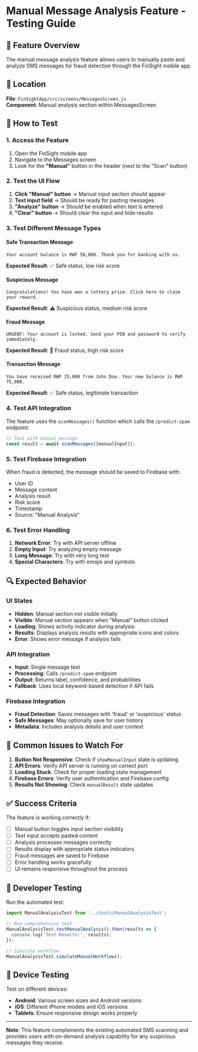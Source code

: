 # Manual Message Analysis Feature - Testing Guide

## 🎯 Feature Overview
The manual message analysis feature allows users to manually paste and analyze SMS messages for fraud detection through the FinSight mobile app.

## 📍 Location
**File**: `FinSightApp/src/screens/MessagesScreen.js`  
**Component**: Manual analysis section within MessagesScreen

## 🔧 How to Test

### 1. Access the Feature
1. Open the FinSight mobile app
2. Navigate to the Messages screen
3. Look for the **"Manual"** button in the header (next to the "Scan" button)

### 2. Test the UI Flow
1. **Click "Manual" button** → Manual input section should appear
2. **Text input field** → Should be ready for pasting messages
3. **"Analyze" button** → Should be enabled when text is entered
4. **"Clear" button** → Should clear the input and hide results

### 3. Test Different Message Types

#### Safe Transaction Message
```
Your account balance is RWF 50,000. Thank you for banking with us.
```
**Expected Result**: ✅ Safe status, low risk score

#### Suspicious Message
```
Congratulations! You have won a lottery prize. Click here to claim your reward.
```
**Expected Result**: ⚠️ Suspicious status, medium risk score

#### Fraud Message
```
URGENT: Your account is locked. Send your PIN and password to verify immediately.
```
**Expected Result**: 🚨 Fraud status, high risk score

#### Transaction Message
```
You have received RWF 25,000 from John Doe. Your new balance is RWF 75,000.
```
**Expected Result**: ✅ Safe status, legitimate transaction

### 4. Test API Integration
The feature uses the `scanMessages()` function which calls the `/predict-spam` endpoint:

```javascript
// Test with manual message
const result = await scanMessages([manualInput]);
```

### 5. Test Firebase Integration
When fraud is detected, the message should be saved to Firebase with:
- User ID
- Message content
- Analysis result
- Risk score
- Timestamp
- Source: "Manual Analysis"

### 6. Test Error Handling
1. **Network Error**: Try with API server offline
2. **Empty Input**: Try analyzing empty message
3. **Long Message**: Try with very long text
4. **Special Characters**: Try with emojis and symbols

## 🔍 Expected Behavior

### UI States
- **Hidden**: Manual section not visible initially
- **Visible**: Manual section appears when "Manual" button clicked
- **Loading**: Shows activity indicator during analysis
- **Results**: Displays analysis results with appropriate icons and colors
- **Error**: Shows error message if analysis fails

### API Integration
- **Input**: Single message text
- **Processing**: Calls `/predict-spam` endpoint
- **Output**: Returns label, confidence, and probabilities
- **Fallback**: Uses local keyword-based detection if API fails

### Firebase Integration
- **Fraud Detection**: Saves messages with 'fraud' or 'suspicious' status
- **Safe Messages**: May optionally save for user history
- **Metadata**: Includes analysis details and user context

## 🐛 Common Issues to Watch For

1. **Button Not Responsive**: Check if `showManualInput` state is updating
2. **API Errors**: Verify API server is running on correct port
3. **Loading Stuck**: Check for proper loading state management
4. **Firebase Errors**: Verify user authentication and Firebase config
5. **Results Not Showing**: Check `manualResult` state updates

## ✅ Success Criteria

The feature is working correctly if:
- [ ] Manual button toggles input section visibility
- [ ] Text input accepts pasted content
- [ ] Analysis processes messages correctly
- [ ] Results display with appropriate status indicators
- [ ] Fraud messages are saved to Firebase
- [ ] Error handling works gracefully
- [ ] UI remains responsive throughout the process

## 🔧 Developer Testing

Run the automated test:
```javascript
import ManualAnalysisTest from '../tests/ManualAnalysisTest';

// Run comprehensive test
ManualAnalysisTest.testManualAnalysis().then(results => {
  console.log('Test Results:', results);
});

// Simulate workflow
ManualAnalysisTest.simulateManualWorkflow();
```

## 📱 Device Testing

Test on different devices:
- **Android**: Various screen sizes and Android versions
- **iOS**: Different iPhone models and iOS versions
- **Tablets**: Ensure responsive design works properly

---

**Note**: This feature complements the existing automated SMS scanning and provides users with on-demand analysis capability for any suspicious messages they receive.
